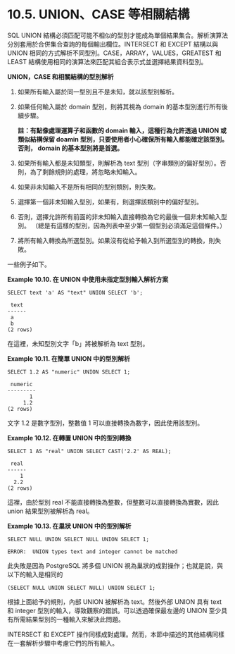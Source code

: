 # 10.5. UNION、CASE 等相關結構

SQL UNION 結構必須匹配可能不相似的型別才能成為單個結果集合。解析演算法分別套用於合併集合查詢的每個輸出欄位。INTERSECT 和 EXCEPT 結構以與 UNION 相同的方式解析不同型別。CASE，ARRAY，VALUES，GREATEST 和 LEAST 結構使用相同的演算法來匹配其組合表示式並選擇結果資料型別。

**UNION，CASE 和相關結構的型別解析**

1. 如果所有輸入屬於同一型別且不是未知，就以該型別解析。
2. 如果任何輸入屬於 domain 型別，則將其視為 domain 的基本型別進行所有後續步驟。

   **註：有點像處理運算子和函數的 domain 輸入，這種行為允許透過 UNION 或類似結構保留 doamin 型別，只要使用者小心確保所有輸入都能確定該型別。否則， domain 的基本型別將是首選。**

3. 如果所有輸入都是未知類型，則解析為 text 型別（字串類別的偏好型別）。否則，為了剩餘規則的處理，將忽略未知輸入。
4. 如果非未知輸入不是所有相同的型別類別，則失敗。
5. 選擇第一個非未知輸入型別，如果有，則選擇該類別中的偏好型別。
6. 否則，選擇允許所有前面的非未知輸入直接轉換為它的最後一個非未知輸入型別。 （總是有這樣的型別，因為列表中至少第一個型別必須滿足這個條件。）
7. 將所有輸入轉換為所選型別。如果沒有從給予輸入到所選型別的轉換，則失敗。

一些例子如下。

**Example 10.10. 在 UNION 中使用未指定型別輸入解析方案**

```text
SELECT text 'a' AS "text" UNION SELECT 'b';

 text
------
 a
 b
(2 rows)
```

在這裡，未知型別文字「b」將被解析為 text 型別。

**Example 10.11. 在簡單 UNION 中的型別解析**

```text
SELECT 1.2 AS "numeric" UNION SELECT 1;

 numeric
---------
       1
     1.2
(2 rows)
```

文字 1.2 是數字型別，整數值 1 可以直接轉換為數字，因此使用該型別。

**Example 10.12. 在轉置 UNION 中的型別轉換**

```text
SELECT 1 AS "real" UNION SELECT CAST('2.2' AS REAL);

 real
------
    1
  2.2
(2 rows)
```

這裡，由於型別 real 不能直接轉換為整數，但整數可以直接轉換為實數，因此 union 結果型別被解析為 real。

**Example 10.13. 在巢狀 UNION 中的型別解析**

```text
SELECT NULL UNION SELECT NULL UNION SELECT 1;

ERROR:  UNION types text and integer cannot be matched
```

此失敗是因為 PostgreSQL 將多個 UNION 視為巢狀的成對操作；也就是說，與以下的輸入是相同的

```text
(SELECT NULL UNION SELECT NULL) UNION SELECT 1;
```

根據上面給予的規則，內部 UNION 被解析為 text。然後外部 UNION 具有 text 和 integer 型別的輸入，導致觀察的錯誤。可以透過確保最左邊的 UNION 至少具有所需結果型別的一種輸入來解決此問題。

INTERSECT 和 EXCEPT 操作同樣成對處理。然而，本節中描述的其他結構同樣在一套解析步驟中考慮它們的所有輸入。


